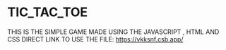 # TIC_TAC_TOE
THIS IS THE SIMPLE GAME MADE USING THE JAVASCRIPT , HTML AND CSS 
DIRECT LINK TO USE THE FILE: https://vkksnf.csb.app/
